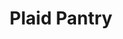 ---
title: "Plaid Pantry"
url: /portland/plaid-pantry-southeast-grand-avenue/
shop: Lebensmittel
---